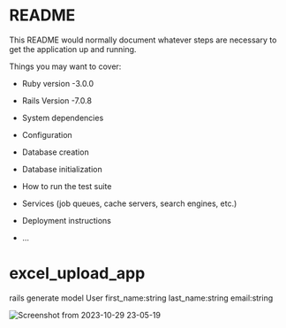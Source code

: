 # README

This README would normally document whatever steps are necessary to get the
application up and running.

Things you may want to cover:

* Ruby version -3.0.0

* Rails Version -7.0.8

* System dependencies

* Configuration

* Database creation

* Database initialization

* How to run the test suite

* Services (job queues, cache servers, search engines, etc.)

* Deployment instructions

* ...
# excel_upload_app

rails generate model User first_name:string last_name:string email:string

![Screenshot from 2023-10-29 23-05-19](https://github.com/sundayrkb/excel_upload_app/assets/16664573/ed4185e5-1187-43d3-a242-1b7ef7772300)

